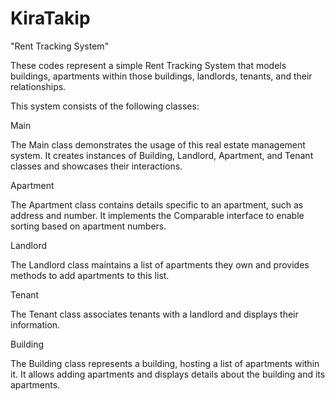 # KiraTakip

"Rent Tracking System"

These codes represent a simple Rent Tracking System that models buildings, apartments within those buildings, landlords, tenants, and their relationships.

This system consists of the following classes:

Main

The Main class demonstrates the usage of this real estate management system. It creates instances of Building, Landlord, Apartment, and Tenant classes and showcases their interactions.

Apartment

The Apartment class contains details specific to an apartment, such as address and number. It implements the Comparable interface to enable sorting based on apartment numbers.

Landlord

The Landlord class maintains a list of apartments they own and provides methods to add apartments to this list.

Tenant

The Tenant class associates tenants with a landlord and displays their information.

Building

The Building class represents a building, hosting a list of apartments within it. It allows adding apartments and displays details about the building and its apartments.






